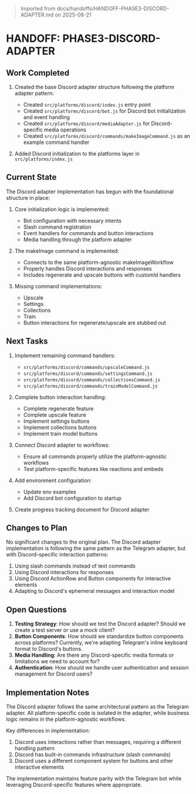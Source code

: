 > Imported from docs/handoffs/HANDOFF-PHASE3-DISCORD-ADAPTER.md on 2025-08-21

# HANDOFF: PHASE3-DISCORD-ADAPTER

## Work Completed

1. Created the base Discord adapter structure following the platform adapter pattern:
   - Created `src/platforms/discord/index.js` entry point
   - Created `src/platforms/discord/bot.js` for Discord bot initialization and event handling
   - Created `src/platforms/discord/mediaAdapter.js` for Discord-specific media operations
   - Created `src/platforms/discord/commands/makeImageCommand.js` as an example command handler

2. Added Discord initialization to the platforms layer in `src/platforms/index.js`

## Current State

The Discord adapter implementation has begun with the foundational structure in place:

1. Core initialization logic is implemented:
   - Bot configuration with necessary intents
   - Slash command registration
   - Event handlers for commands and button interactions
   - Media handling through the platform adapter

2. The makeImage command is implemented:
   - Connects to the same platform-agnostic makeImageWorkflow
   - Properly handles Discord interactions and responses
   - Includes regenerate and upscale buttons with customId handlers

3. Missing command implementations:
   - Upscale
   - Settings
   - Collections
   - Train
   - Button interactions for regenerate/upscale are stubbed out

## Next Tasks

1. Implement remaining command handlers:
   - `src/platforms/discord/commands/upscaleCommand.js`
   - `src/platforms/discord/commands/settingsCommand.js`
   - `src/platforms/discord/commands/collectionsCommand.js`
   - `src/platforms/discord/commands/trainModelCommand.js`

2. Complete button interaction handling:
   - Complete regenerate feature
   - Complete upscale feature
   - Implement settings buttons
   - Implement collections buttons
   - Implement train model buttons

3. Connect Discord adapter to workflows:
   - Ensure all commands properly utilize the platform-agnostic workflows
   - Test platform-specific features like reactions and embeds

4. Add environment configuration:
   - Update env examples
   - Add Discord bot configuration to startup

5. Create progress tracking document for Discord adapter

## Changes to Plan

No significant changes to the original plan. The Discord adapter implementation is following the same pattern as the Telegram adapter, but with Discord-specific interaction patterns:

1. Using slash commands instead of text commands
2. Using Discord interactions for responses
3. Using Discord ActionRow and Button components for interactive elements
4. Adapting to Discord's ephemeral messages and interaction model

## Open Questions

1. **Testing Strategy**: How should we test the Discord adapter? Should we create a test server or use a mock client?
2. **Button Components**: How should we standardize button components across platforms? Currently, we're adapting Telegram's inline keyboard format to Discord's buttons.
3. **Media Handling**: Are there any Discord-specific media formats or limitations we need to account for?
4. **Authentication**: How should we handle user authentication and session management for Discord users?

## Implementation Notes

The Discord adapter follows the same architectural pattern as the Telegram adapter. All platform-specific code is isolated in the adapter, while business logic remains in the platform-agnostic workflows.

Key differences in implementation:

1. Discord uses interactions rather than messages, requiring a different handling pattern
2. Discord has built-in commands infrastructure (slash commands)
3. Discord uses a different component system for buttons and other interactive elements

The implementation maintains feature parity with the Telegram bot while leveraging Discord-specific features where appropriate. 